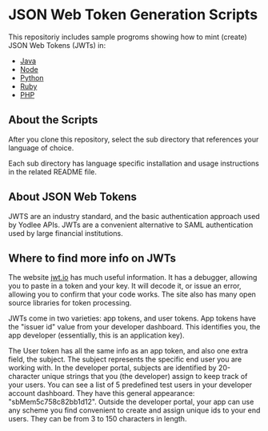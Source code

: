 # JSON Web Token Generation Scripts

This repositoriy includes sample progroms showing how to mint (create) JSON Web Tokens (JWTs) in:

- [Java](jwt-java)
- [Node](jwt-node)
- [Python](jwt-python)
- [Ruby](jwt-ruby)
- [PHP](jwt-php)

## About the Scripts

After you clone this repository, select the sub directory that references your language of choice.

Each sub directory has language specific installation and usage instructions in the related README file.

## About JSON Web Tokens

JWTS are an industry standard, and the basic authentication approach used by Yodlee APIs.  JWTs are a convenient alternative to SAML authentication used by large financial institutions.

## Where to find more info on JWTs

The website [jwt.io](http://jwt.io) has much useful information.  It has a debugger, allowing you to paste in a token and your key.  It will decode it, or issue an error, allowing you to confirm that your code works.  The site also has many open source libraries for token processing.

JWTs come in two varieties: app tokens, and user tokens.  App tokens have the "issuer id" value from your developer dashboard.  This identifies you, the app developer (essentially, this is an application key).

The User token has all the same info as an app token, and also one extra field, the subject.  The subject represents the specific end user you are working with.  In the developer portal, subjects are identified by 20-character unique strings that you (the developer) assign to keep track of your users. You can see a list of 5 predefined test users in your developer account dashboard.  They have this general appearance: "sbMem5c758c82bb1d12".  Outside the developer portal, your app can use any scheme you find convenient to create and assign unique ids to your end users.  They can be from 3 to 150 characters in length.
